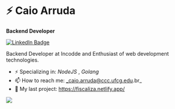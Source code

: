 

<!--
**arrudacaio/arrudacaio** is a ✨ _special_ ✨ repository because its `README.md` (this file) appears on your GitHub profile.

Here are some ideas to get you started:

- 🔭 I’m currently working on ...
- 🌱 I’m currently learning ...
- 👯 I’m looking to collaborate on ...
- 🤔 I’m looking for help with ...
- 💬 Ask me about ...
- 📫 How to reach me: ...
- 😄 Pronouns: ...
- ⚡ Fun fact: ...
-->
# ⚡ Caio Arruda

**Backend Developer** 


[![LinkedIn Badge](https://img.shields.io/badge/linkedin--%238f2d07?style=for-the-badge&logo=linkedin&logoColor=white)](https://www.linkedin.com/in/caio-arruda1313/)

Backend Developer at Incodde and  Enthusiast of web development technologies.

- ⚡ Specializing in: _NodeJS_ , _Golang_
- 📫 How to reach me: _caio.arruda@ccc.ufcg.edu.br_
- 🔭 My last project: https://fiscaliza.netlify.app/ 


<img src="https://github-readme-stats.vercel.app/api?username=arrudacaio&theme=radical">

